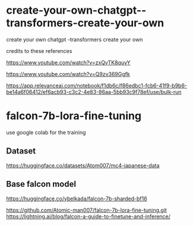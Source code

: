 # create-your-own-chatgpt--transformers-create-your-own
 create your own chatgpt -transformers create your own

 credits to these references

 https://www.youtube.com/watch?v=zxQyTK8quyY

https://www.youtube.com/watch?v=Q9zv369Ggfk

https://app.relevanceai.com/notebook/f1db6c/f86edbc1-fcb6-41f9-b9b6-be14a6f06412/ef6acb93-c3c2-4e83-86aa-5bb93c9f78ef/use/bulk-run

# falcon-7b-lora-fine-tuning

use google colab for the training

## Dataset

https://huggingface.co/datasets/Atom007/mc4-japanese-data

## Base falcon model

https://huggingface.co/ybelkada/falcon-7b-sharded-bf16


https://github.com/Atomic-man007/falcon-7b-lora-fine-tuning.git
https://lightning.ai/blog/falcon-a-guide-to-finetune-and-inference/
